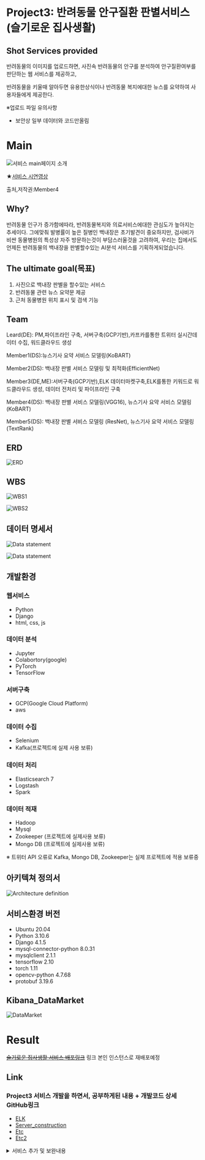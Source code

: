 # Project3: 반려동물 안구질환 판별서비스 (슬기로운 집사생활)

## Shot Services provided

반려동물의 이미지를 업로드하면, 사진속 반려동물의 안구를 분석하여 안구질환여부를 판단하는 웹 서비스를 제공하고,

반려동물을 키울때 알아두면 유용한상식이나 반려동물 복지에대한 뉴스를 요약하여 사용자들에게 제공한다.

※업로드 파일 유의사항
- 보안상 일부 데이터와 코드만올림

# Main
![서비스 main페이지 소개](/project_3_main_gif.gif)

★[서비스 시연영상](https://www.youtube.com/watch?v=pI_dkQX9XOw)

출처,저작권:Member4

## Why?

반려동물 인구가 증가함에따라, 반려동물복지와 의료서비스에대한 관심도가 높아지는 추세이다.
그에맞춰 발병률이 높은 질병인 백내장은 초기발견이 중요하지만, 검사비가 비싼 동물병원의 특성상 자주 방문하는것이 부담스러울것을 고려하여, 우리는 집에서도 언제든 반려동물의 백내장을 판별할수있는 AI분석
서비스를 기획하게되었습니다.

## The ultimate goal(목표)

1. 사진으로 백내장 판별을 할수있는 서비스
2. 반려동물 관련 뉴스 요약문 제공
3. 근처 동물병원 위치 표시 및 검색 기능

## Team

Leard(DE): PM,파이프라인 구축, 서버구축(GCP기반),카프카를통한 트위터 실시간데이터 수집, 워드클라우드 생성

Member1(DS):뉴스기사 요약 서비스 모델링(KoBART)

Member2(DS): 백내장 판별 서비스 모델링 및 최적화(EfficientNet)

Member3(DE,ME):서버구축(GCP기반),ELK 데이터마켓구축,ELK를통한 키워드로 워드클라우드 생성, 데이터 전처리 및 파이프라인 구축

Member4(DS): 백내장 판별 서비스 모델링(VGG16), 뉴스기사 요약 서비스 모델링(KoBART)

Member5(DS): 백내장 판별 서비스 모델링 (ResNet), 뉴스기사 요약 서비스 모델링(TextRank)

## ERD

![ERD](/petservice_erd.png/)

## WBS

![WBS1](/WBS1.PNG)

![WBS2](/WBS2.PNG)


## 데이터 명세서
![Data statement](/%EB%8D%B0%EC%9D%B4%ED%84%B0%EB%AA%85%EC%84%B8%EC%84%9C2%EC%B0%A8_1.PNG)

![Data statement](/%EB%8D%B0%EC%9D%B4%ED%84%B0%EB%AA%85%EC%84%B8%EC%84%9C2%EC%B0%A8_2.PNG)

## 개발환경

### 웹서비스
- Python
- Django
- html, css, js

### 데이터 분석
- Jupyter
- Colabortory(google)
- PyTorch
- TensorFlow

### 서버구축
- GCP(Google Cloud Platform)
- aws

### 데이터 수집
- Selenium
- Kafka(프로젝트에 실제 사용 보류)
  
### 데이터 처리
- Elasticsearch 7
- Logstash
- Spark


### 데이터 적재
- Hadoop
- Mysql
- Zookeeper (프로젝트에 실제사용 보류)
- Mongo DB (프로젝트에 실제사용 보류)

※ 트위터 API 오류로 Kafka, Mongo DB, Zookeeper는 실제 프로젝트에 적용 보류중

## 아키텍쳐 정의서

![Architecture definition](/%EC%95%84%ED%82%A4%ED%85%8D%EC%B2%98%EC%A0%95%EC%9D%98%EC%84%9C.PNG)

## 서비스환경 버전

- Ubuntu 20.04
- Python 3.10.6
- Django 4.1.5
- mysql-connector-python 8.0.31
- mysqlclient 2.1.1
- tensorflow 2.10
- torch 1.11
- opencv-python 4.7.68
- protobuf 3.19.6

## Kibana_DataMarket

![DataMarket](./Kibana_Data_Market.PNG)

# Result
~~[슬기로운 집사생활 서비스 배포링크](http://xn--ok0by6qo0gvfq9f86io3f972a.xn--h32bi4v.xn--3e0b707e/)~~ 링크 본인 인스턴스로 재배포예정

## Link

### Project3 서비스 개발을 하면서, 공부하게된 내용 + 개발코드 상세 GitHub링크

- [ELK](https://github.com/LeNaHod/Manuals/blob/master/ELK.md)
- [Server_construction](https://github.com/LeNaHod/Manuals/blob/master/sersver.md)
- [Etc](https://github.com/LeNaHod/Manuals/blob/master/install_setting_Manual.md)
- [Etc2](https://github.com/LeNaHod/Manuals/blob/master/Operating_manual.md)


<details>
<summary>서비스 추가 및 보완내용</summary>

- Kafka를 이용하여 트윗내용 추가
- 기사수집 자동화

</details>